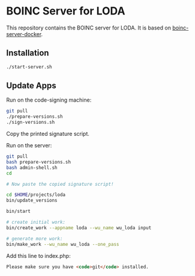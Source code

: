 # BOINC Server for LODA

This repository contains the BOINC server for LODA. It is based on [boinc-server-docker](https://github.com/marius311/boinc-server-docker/).

## Installation

```bash
./start-server.sh
```

## Update Apps

Run on the code-signing machine:

```bash
git pull
./prepare-versions.sh
./sign-versions.sh
```

Copy the printed signature script.

Run on the server:

```bash
git pull
bash prepare-versions.sh
bash admin-shell.sh
cd

# Now paste the copied signature script!

cd $HOME/projects/loda
bin/update_versions

bin/start

# create initial work:
bin/create_work --appname loda --wu_name wu_loda input

# generate more work:
bin/make_work --wu_name wu_loda --one_pass
```

Add this line to index.php:

```html
Please make sure you have <code>git</code> installed.
```
